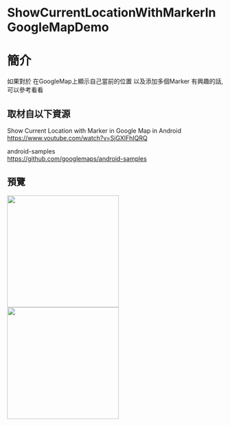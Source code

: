 # ShowCurrentLocationWithMarkerInGoogleMapDemo

簡介
==================================
如果對於 在GoogleMap上顯示自己當前的位置 以及添加多個Marker 有興趣的話, 可以參考看看                                   

取材自以下資源
--------
Show Current Location with Marker in Google Map in Android                                 
https://www.youtube.com/watch?v=SjGXlFhIQRQ

android-samples                                 
https://github.com/googlemaps/android-samples
                          
預覽
--------
<p align="left">
  <img src="https://i.imgur.com/BtZ6Tto.png" width="260"/>
  <img src="https://i.imgur.com/a5FVgVC.png" width="260"/>
</p> 
